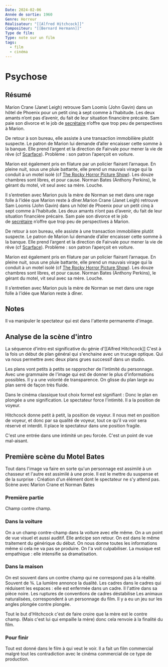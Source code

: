 ```yaml
---
Date: 2024-02-06
Année de sortie: 1960
Genre: Horreur
Réalisateur: "[[Alfred Hitchcock]]"
Compositeur: "[[Bernard Hermann]]"
Type de film: 
Type: note sur un film
tags:
  - film
  - cinéma
---
```

# Psychose

## Résumé
Marion Crane (Janet Leigh) retrouve Sam Loomis (John Gavin) dans un hôtel de Phoenix pour un petit cinq à sept comme à l’habitude. Les deux amants n’ont pas d’avenir, du fait de leur situation financière précaire. Sam paie son divorce et le job de [secrétaire](https://explicationdefilm.com/2018/06/09/la-secretaire/) n’offre que trop peu de perspectives à Marion.

De retour à son bureau, elle assiste à une transaction immobilière plutôt suspecte. Le patron de Marion lui demande d’aller encaisser cette somme à la banque. Elle prend l’argent et la direction de Fairvale pour mener la vie de rêve (cf [Scarface](https://explicationdefilm.com/2018/02/11/scarface/)). Problème : son patron l’aperçoit en voiture.

Marion est également pris en filature par un policier flairant l’arnaque. En pleine nuit, sous une pluie battante, elle prend un mauvais virage qui la conduit à un motel isolé (cf [The Rocky Horror Picture Show](https://explicationdefilm.com/2017/04/30/the-rocky-horror-picture-show/)). Les douze chambres sont libres, et pour cause. Norman Bates (Anthony Perkins), le gérant du motel, vit seul avec sa mère. Louche.

Il s’entretien avec Marion puis la mère de Norman se met dans une rage folle à l’idée que Marion reste à dîner.Marion Crane (Janet Leigh) retrouve Sam Loomis (John Gavin) dans un hôtel de Phoenix pour un petit cinq à sept comme à l’habitude. Les deux amants n’ont pas d’avenir, du fait de leur situation financière précaire. Sam paie son divorce et le job de [secrétaire](https://explicationdefilm.com/2018/06/09/la-secretaire/) n’offre que trop peu de perspectives à Marion.

De retour à son bureau, elle assiste à une transaction immobilière plutôt suspecte. Le patron de Marion lui demande d’aller encaisser cette somme à la banque. Elle prend l’argent et la direction de Fairvale pour mener la vie de rêve (cf [Scarface](https://explicationdefilm.com/2018/02/11/scarface/)). Problème : son patron l’aperçoit en voiture.

Marion est également pris en filature par un policier flairant l’arnaque. En pleine nuit, sous une pluie battante, elle prend un mauvais virage qui la conduit à un motel isolé (cf [The Rocky Horror Picture Show](https://explicationdefilm.com/2017/04/30/the-rocky-horror-picture-show/)). Les douze chambres sont libres, et pour cause. Norman Bates (Anthony Perkins), le gérant du motel, vit seul avec sa mère. Louche.

Il s’entretien avec Marion puis la mère de Norman se met dans une rage folle à l’idée que Marion reste à dîner.
## Notes 
Il va manipuler le spectateur qui est dans l'attente permanente d'image. 
## Analyse de la scène d'intro
La séquence d'intro est significative du génie d'[[Alfred Hitchcock]]
C'est à la fois un début de plan général qui s'enchaine avec un trucage optique. Qui va nous permettre avec deux plans grues successif dans un studio. 

Les plans vont petits à petits se rapprocher de l'intimité du personnage. Avec une grammaire de l'image qui est de donner le plus d'informations possibles. Il y a une volonté de transparence. On glisse du plan large au plan serré de façon très fluide.  

Dans le cinéma classique tout choix formel est signifiant : Donc le plan en plongée a une signification.  Le spectateur force l'intimité. Il a la position de voyeur.

Hitchcock donne petit à petit, la position de voyeur. Il nous met en position de voyeur, et donc par sa qualité de voyeur, tout ce qu'il va voir sera réservé et interdit. Il place le spectateur dans une position fragile. 

C'est une entrée dans une intimité un peu forcée. C'est un point de vue mal-aisant.

## Première scène du Motel Bates
Tout dans l'image va faire en sorte qu'un personnage est assimilé à un chasseur et l'autre est assimilé à une proie. 
Il est le mettre du suspense et de la surprise : Création d'un élément dont le spectateur ne s'y attend pas.
Scène avec Marion Crane et Norman Bates 

### Première partie
Champ contre champ. 

### Dans la voiture 
On a un champ contre-champ dans la voiture avec elle même. On a un point de vue visuel et aussi auditif. Elle anticipe son retour. 
On est dans le même traitement du générique du début. On nous donne toutes les informations même si cela ne va pas se produire.  On l'a voit culpabiliser. 
La musique est empathique : elle intensifie sa dramatisation. 

### Dans la maison 
On est souvent dans un contre champ qui ne correspond pas à la réalité. Souvent de ¾. La lumière annonce la dualité. 
Les cadres dans le cadres qui réduisent les espaces : elle est enfermée dans un cadre.  Il l'attire dans sa pièce noire.
Les ruptures de conventions de cadres déstabilise 
Les animaux naturalisées, correspondent à un personnage du film. 
Il y a eu un jeu sur les angles plongée contre plongée. 

Tout le but d'Hitchcock c'est de faire croire que la mère est le contre champ. (Mais c'est lui qui empaille la mère) donc cela renvoie à la finalité du film. 

### Pour finir 
Tout est donné dans le film à qui veut le voir. 
Il a fait un film commercial malgré tout les contradiction avec le cinéma commercial de ce type de production. 